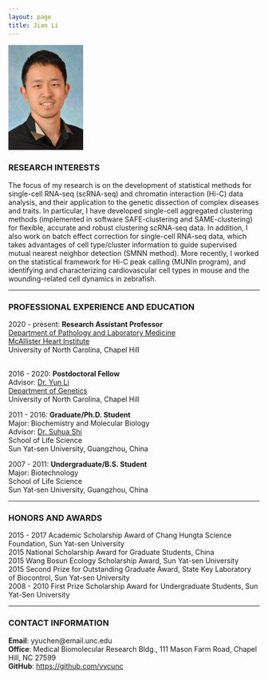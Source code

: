 ```yaml
---
layout: page
title: Jian Li
---
```


<div class="container">
    <div class="row-fluid">
        <div class="span2">
        <a href="assets/Yuchen.jpg">
            <img src="assets/Yuchen.jpg" height="210" width="150" title="Jian Li" alt="Jian Li"/>
        </a>
        </div>
    </div>
</div>


### RESEARCH INTERESTS

The focus of my research is on the development of statistical methods for single-cell RNA-seq (scRNA-seq) and chromatin interaction (Hi-C) data analysis, and their application to the genetic dissection of complex diseases and traits. In particular, I have developed single-cell aggregated clustering methods (implemented in software SAFE-clustering and SAME-clustering) for flexible, accurate and robust clustering scRNA-seq data. In addition, I also work on batch effect correction for single-cell RNA-seq data, which takes advantages of cell type/cluster information to guide supervised mutual nearest neighbor detection (SMNN method). More recently, I worked on the statistical framework for Hi-C peak calling (MUNIn program), and identifying and characterizing cardiovascular cell types in mouse and the wounding-related cell dynamics in zebrafish.

---

### PROFESSIONAL EXPERIENCE AND EDUCATION

<div class="container">
    <div class="row-fluid">
            2020 - present:  <b>Research Assistant Professor</b><br/>
            <a href="https://www.med.unc.edu/pathology/">Department of Pathology and Laboratory Medicine</a><br/>
            <a href="https://www.med.unc.edu/mhi/">McAllister Heart Institute</a><br/>
            University of North Carolina, Chapel Hill <br/><br/>
    </div>
</div>

2016 - 2020:  <b>Postdoctoral Fellow</b><br/>
    Advisor: [Dr. Yun Li](https://www.med.unc.edu/genetics/directory/yun-li-phd/)<br/>
    <a href="https://www.med.unc.edu/genetics/">Department of Genetics</a><br/>
    University of North Carolina, Chapel Hill<br/>

2011 - 2016:  <b>Graduate/Ph.D. Student</b><br/>
    Major: Biochemistry and Molecular Biology<br/>
    Advisor: [Dr. Suhua Shi](http://evolution.sysu.edu.cn/Our_team.html)<br/>
    School of Life Science<br/>
    Sun Yat-sen University, Guangzhou, China<br/>


2007 - 2011:  <b>Undergraduate/B.S. Student</b><br/>
    Major: Biotechnology<br/>
    School of Life Science<br/>
    Sun Yat-sen University, Guangzhou, China<br/>

---

### HONORS AND AWARDS
2015 - 2017 Academic Scholarship Award of Chang Hungta Science Foundation, Sun Yat-sen University<br/>
2015    National Scholarship Award for Graduate Students, China<br/>
2015    Wang Bosun Ecology Scholarship Award, Sun Yat-sen University<br/>
2015    Second Prize for Outstanding Graduate Award, State Key Laboratory of Biocontrol, Sun Yat-sen University<br/>
2008 - 2010 First Prize Scholarship Award for Undergraduate Students, Sun Yat-Sen University<br/>

---

### CONTACT INFORMATION

<div class="container">
    <div class="row-fluid">
            <b>Email</b>: yyuchen@email.unc.edu<br/>
            <b>Office</b>: Medical Biomolecular Research Bldg., 111 Mason Farm Road, Chapel Hill, NC 27599<br/>
            <b>GitHub</b>: <a href="https://github.com/yycunc">https://github.com/yycunc</a><br/>
    </div>
</div>
